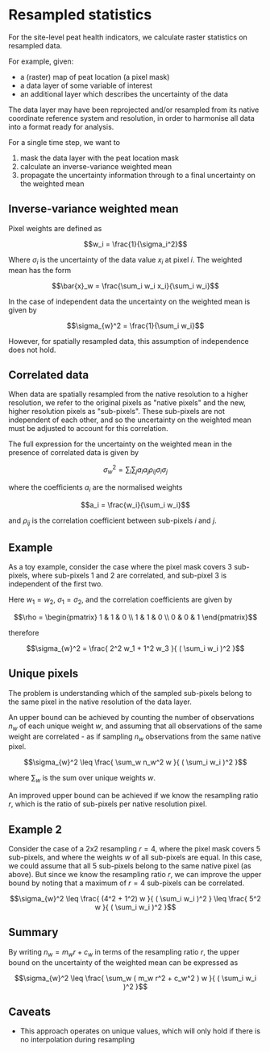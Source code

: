 # Resampled statistics

For the site-level peat health indicators, we calculate raster statistics on resampled data.

For example, given:

- a (raster) map of peat location (a pixel mask)
- a data layer of some variable of interest
- an additional layer which describes the uncertainty of the data

The data layer may have been reprojected and/or resampled from its native coordinate reference system and resolution, in order to harmonise all data into a format ready for analysis.

For a single time step, we want to

1. mask the data layer with the peat location mask
2. calculate an inverse-variance weighted mean
3. propagate the uncertainty information through to a final uncertainty on the weighted mean

## Inverse-variance weighted mean

Pixel weights are defined as

```math
w_i = \frac{1}{\sigma_i^2}
```

Where $\sigma_i$ is the uncertainty of the data value $x_i$ at pixel $i$.
The weighted mean has the form

```math
\bar{x}_w = \frac{\sum_i w_i x_i}{\sum_i w_i}
```

In the case of independent data the uncertainty on the weighted mean is given by

```math
\sigma_{w}^2 = \frac{1}{\sum_i w_i}
```

However, for spatially resampled data, this assumption of independence does not hold.

## Correlated data

When data are spatially resampled from the native resolution to a higher resolution, we refer to the original pixels as "native pixels" and the new, higher resolution pixels as "sub-pixels".
These sub-pixels are not independent of each other, and so the uncertainty on the weighted mean must be adjusted to account for this correlation.

The full expression for the uncertainty on the weighted mean in the presence of correlated data is given by

```math
\sigma_{w}^2 = \sum_i \sum_j a_i a_j \rho_{ij} \sigma_i \sigma_j
```

where the coefficients $a_i$ are the normalised weights

```math
a_i = \frac{w_i}{\sum_i w_i}
```

and $\rho_{ij}$ is the correlation coefficient between sub-pixels $i$ and $j$.

## Example

As a toy example, consider the case where the pixel mask covers 3 sub-pixels, where sub-pixels 1 and 2 are correlated, and sub-pixel 3 is independent of the first two.

Here $w_1 = w_2$, $\sigma_1 = \sigma_2$, and the correlation coefficients are given by

```math
\rho = \begin{pmatrix}
1 & 1 & 0 \\
1 & 1 & 0 \\
0 & 0 & 1
\end{pmatrix}
```

therefore 

```math
\sigma_{w}^2 = \frac{ 2^2 w_1 + 1^2 w_3 }{ ( \sum_i w_i )^2 }
```

## Unique pixels

The problem is understanding which of the sampled sub-pixels belong to the same pixel in the native resolution of the data layer.

An upper bound can be achieved by counting the number of observations $n_w$ of each unique weight $w$, and assuming that all observations of the same weight are correlated - as if sampling $n_w$ observations from the same native pixel.

```math
\sigma_{w}^2 \leq \frac{ \sum_w n_w^2 w }{ ( \sum_i w_i )^2 }
```

where $\sum_w$ is the sum over unique weights $w$.

An improved upper bound can be achieved if we know the resampling ratio $r$,
which is the ratio of sub-pixels per native resolution pixel.

## Example 2

Consider the case of a 2x2 resampling $r=4$,
where the pixel mask covers 5 sub-pixels, 
and where the weights $w$ of all sub-pixels are equal. 
In this case, we could assume that all 5 sub-pixels belong to the same native pixel (as above).
But since we know the resampling ratio $r$, we can improve the upper bound by 
noting that a maximum of $r=4$ sub-pixels can be correlated. 

```math
\sigma_{w}^2 \leq \frac{ (4^2 + 1^2) w }{ ( \sum_i w_i )^2 } \leq \frac{ 5^2 w }{ ( \sum_i w_i )^2 }
```

## Summary

By writing $n_w = m_w r + c_w$ in terms of the resampling ratio $r$,
the upper bound on the uncertainty of the weighted mean can be expressed as

```math
\sigma_{w}^2 \leq \frac{ \sum_w ( m_w r^2 + c_w^2 ) w }{ ( \sum_i w_i )^2 }
```

## Caveats

- This approach operates on unique values, which will only hold if there is no interpolation during resampling
